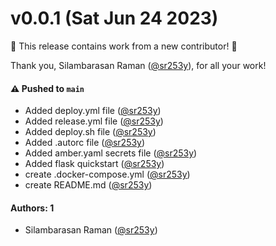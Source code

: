 # v0.0.1 (Sat Jun 24 2023)

:tada: This release contains work from a new contributor! :tada:

Thank you, Silambarasan Raman ([@sr253y](https://github.com/sr253y)), for all your work!

#### ⚠️ Pushed to `main`

- Added deploy.yml file ([@sr253y](https://github.com/sr253y))
- Added release.yml file ([@sr253y](https://github.com/sr253y))
- Added deploy.sh file ([@sr253y](https://github.com/sr253y))
- Added .autorc file ([@sr253y](https://github.com/sr253y))
- Added amber.yaml secrets file ([@sr253y](https://github.com/sr253y))
- Added flask quickstart ([@sr253y](https://github.com/sr253y))
- create .docker-compose.yml ([@sr253y](https://github.com/sr253y))
- create README.md ([@sr253y](https://github.com/sr253y))

#### Authors: 1

- Silambarasan Raman ([@sr253y](https://github.com/sr253y))
